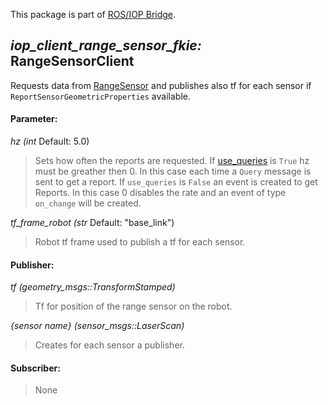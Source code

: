 This package is part of [ROS/IOP Bridge](https://github.com/fkie/iop_core/blob/master/README.md).


## _iop_client_range_sensor_fkie:_ RangeSensorClient

Requests data from [RangeSensor](https://github.com/fkie/iop_jaus_sensing/blob/master/iop_range_sensor_fkie/README.md) and publishes also tf for each sensor if ```ReportSensorGeometricProperties``` available.

#### Parameter:

_hz (int_ Default: 5.0)

> Sets how often the reports are requested. If [use_queries](https://github.com/fkie/iop_core/blob/master/iop_ocu_slavelib_fkie/README.md#parameter) is ```True``` hz must be greather then 0. In this case each time a ```Query``` message is sent to get a report. If ```use_queries``` is ```False``` an event is created to get Reports. In this case 0 disables the rate and an event of type ```on_change``` will be created.

_tf_frame_robot (str_ Default: "base_link")

> Robot tf frame used to publish a tf for each sensor.

#### Publisher:

_tf (geometry_msgs::TransformStamped)_

> Tf for position of the range sensor on the robot.

_{sensor name} (sensor_msgs::LaserScan)_

> Creates for each sensor a publisher.

#### Subscriber:

> None
